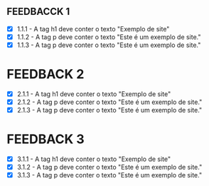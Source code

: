 ## FEEDBACCK 1
- [x] 1.1.1 - A tag h1 deve conter o texto "Exemplo de site"
- [x] 1.1.2 - A tag p deve conter o texto "Este é um exemplo de site."
- [x] 1.1.3 - A tag p deve conter o texto "Este é um exemplo de site."

# FEEDBACK 2
- [x] 2.1.1 - A tag h1 deve conter o texto "Exemplo de site"
- [x] 2.1.2 - A tag p deve conter o texto "Este é um exemplo de site."
- [x] 2.1.3 - A tag p deve conter o texto "Este é um exemplo de site."

# FEEDBACK 3
- [x] 3.1.1 - A tag h1 deve conter o texto "Exemplo de site"
- [x] 3.1.2 - A tag p deve conter o texto "Este é um exemplo de site."
- [x] 3.1.3 - A tag p deve conter o texto "Este é um exemplo de site."